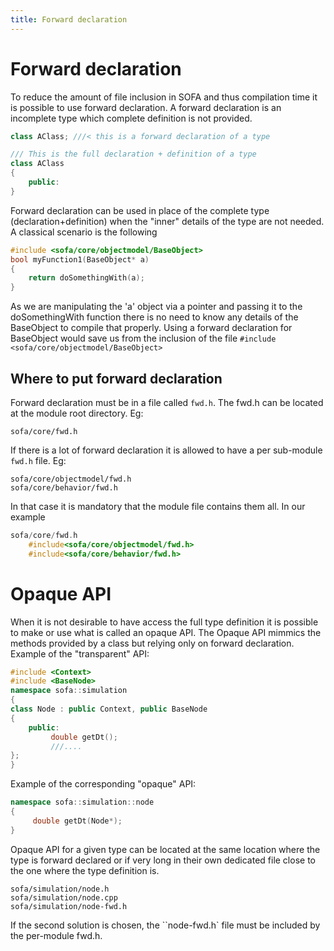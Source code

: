 ```yaml
---
title: Forward declaration
---
```


Forward declaration
===============
To reduce the amount of file inclusion in SOFA and thus compilation time it is possible to use forward declaration. 
A forward declaration is an incomplete type which complete definition is not provided. 
```cpp
class AClass; ///< this is a forward declaration of a type

/// This is the full declaration + definition of a type
class AClass   
{
    public:
}
```

Forward declaration can be used in place of the complete type (declaration+definition) when the "inner" details of the type are not needed. A classical scenario is the following
```cpp
#include <sofa/core/objectmodel/BaseObject>
bool myFunction1(BaseObject* a)
{
    return doSomethingWith(a);
}
```

As we are manipulating the 'a' object via a pointer and passing it to the doSomethingWith function there is no need to know any details of the BaseObject to compile that properly. Using a forward declaration for BaseObject would save us from the inclusion of the file ```#include <sofa/core/objectmodel/BaseObject>```

Where to put forward declaration
--------------------------------

Forward declaration must be in a file called ```fwd.h```. The fwd.h can be located at the module root directory.
Eg:
```
sofa/core/fwd.h
```

If there is a lot of forward declaration it is allowed to have a per sub-module ```fwd.h``` file. 
Eg:
```
sofa/core/objectmodel/fwd.h
sofa/core/behavior/fwd.h
```

In that case it is mandatory that the module file contains them all. In our example 
```cpp
sofa/core/fwd.h
    #include<sofa/core/objectmodel/fwd.h>
    #include<sofa/core/behavior/fwd.h>
```


Opaque API 
=========
When it is not desirable to have access the full type definition it is possible to make or use what is called an opaque API. The Opaque API mimmics the methods provided by a class but relying only on forward declaration. 
Example of the "transparent" API: 
```cpp
#include <Context>
#include <BaseNode>
namespace sofa::simulation
{
class Node : public Context, public BaseNode 
{
    public:
         double getDt(); 
         ///....
};
}
```

Example of the corresponding "opaque" API: 
```cpp
namespace sofa::simulation::node
{
     double getDt(Node*);  
}
```

Opaque API for a given type can be located at the same location where the type is forward declared or if very long in their own dedicated file close to the one where the type definition is. 
```
sofa/simulation/node.h
sofa/simulation/node.cpp
sofa/simulation/node-fwd.h 
```

If the second solution is chosen, the ``node-fwd.h` file must be included by the per-module fwd.h. 